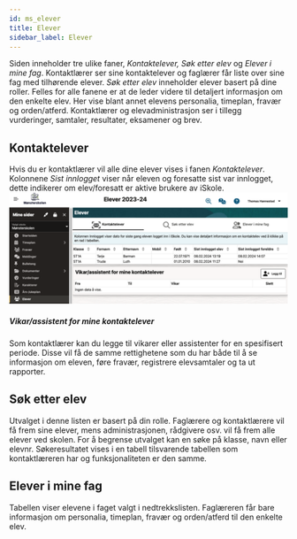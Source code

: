 ```yaml
---
id: ms_elever
title: Elever
sidebar_label: Elever
---
```


Siden inneholder tre ulike faner, _Kontaktelever, Søk etter elev_ og _Elever i mine fag_. Kontaktlærer ser sine kontaktelever og faglærer får liste over sine fag med tilhørende elever. _Søk etter elev_ inneholder elever basert på dine roller. Felles for alle fanene er at de leder videre til detaljert informasjon om den enkelte elev. Her vise blant annet elevens personalia, timeplan, fravær og orden/atferd. Kontaktlærer og elevadministrasjon ser i tillegg vurderinger, samtaler, resultater, eksamener og brev. 


## Kontaktelever
Hvis du er kontaktlærer vil alle dine elever vises i fanen _Kontaktelever_. Kolonnene _Sist innlogget_ viser når eleven og foresatte sist var innlogget, dette indikerer om elev/foresatt er aktive brukere av iSkole.
![bilde](/img/ms_elever_kontaktelever.png 'Kontaktelever')

##### Vikar/assistent for mine kontaktelever
Som kontaktlærer kan du legge til vikarer eller assistenter for en spesifisert periode. Disse vil få de samme rettighetene som du har både til å se informasjon om eleven, føre fravær, registrere elevsamtaler og ta ut rapporter.

## Søk etter elev
Utvalget i denne listen er basert på din rolle. Faglærere og kontaktlærere vil få frem sine elever, mens administrasjonen, rådgivere osv. vil få frem alle elever ved skolen.
For å begrense utvalget kan en  søke på klasse, navn eller elevnr. Søkeresultatet vises i en tabell tilsvarende tabellen som kontaktlæreren har og funksjonaliteten er den samme.

## Elever i mine fag
Tabellen viser elevene i faget valgt i nedtrekkslisten. Faglæreren får bare informasjon om personalia, timeplan, fravær og orden/atferd til den enkelte elev.
